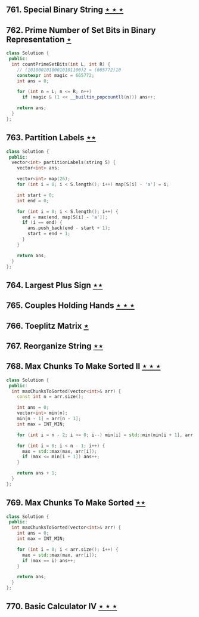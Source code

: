 ## 761. Special Binary String [$\star\star\star$](https://leetcode.com/problems/special-binary-string)

## 762. Prime Number of Set Bits in Binary Representation [$\star$](https://leetcode.com/problems/prime-number-of-set-bits-in-binary-representation)

```cpp
class Solution {
 public:
  int countPrimeSetBits(int L, int R) {
    // (10100010100010101100)2 = (665772)10
    constexpr int magic = 665772;
    int ans = 0;

    for (int n = L; n <= R; n++)
      if (magic & (1 << __builtin_popcountll(n))) ans++;

    return ans;
  }
};
```

## 763. Partition Labels [$\star\star$](https://leetcode.com/problems/partition-labels)

```cpp
class Solution {
 public:
  vector<int> partitionLabels(string S) {
    vector<int> ans;

    vector<int> map(26);
    for (int i = 0; i < S.length(); i++) map[S[i] - 'a'] = i;

    int start = 0;
    int end = 0;

    for (int i = 0; i < S.length(); i++) {
      end = max(end, map[S[i] - 'a']);
      if (i == end) {
        ans.push_back(end - start + 1);
        start = end + 1;
      }
    }

    return ans;
  }
};
```

## 764. Largest Plus Sign [$\star\star$](https://leetcode.com/problems/largest-plus-sign)

## 765. Couples Holding Hands [$\star\star\star$](https://leetcode.com/problems/couples-holding-hands)

## 766. Toeplitz Matrix [$\star$](https://leetcode.com/problems/toeplitz-matrix)

## 767. Reorganize String [$\star\star$](https://leetcode.com/problems/reorganize-string)

## 768. Max Chunks To Make Sorted II [$\star\star\star$](https://leetcode.com/problems/max-chunks-to-make-sorted-ii)

```cpp
class Solution {
 public:
  int maxChunksToSorted(vector<int>& arr) {
    const int n = arr.size();

    int ans = 0;
    vector<int> min(n);
    min[n - 1] = arr[n - 1];
    int max = INT_MIN;

    for (int i = n - 2; i >= 0; i--) min[i] = std::min(min[i + 1], arr[i]);

    for (int i = 0; i < n - 1; i++) {
      max = std::max(max, arr[i]);
      if (max <= min[i + 1]) ans++;
    }

    return ans + 1;
  }
};
```

## 769. Max Chunks To Make Sorted [$\star\star$](https://leetcode.com/problems/max-chunks-to-make-sorted)

```cpp
class Solution {
 public:
  int maxChunksToSorted(vector<int>& arr) {
    int ans = 0;
    int max = INT_MIN;

    for (int i = 0; i < arr.size(); i++) {
      max = std::max(max, arr[i]);
      if (max == i) ans++;
    }

    return ans;
  }
};
```

## 770. Basic Calculator IV [$\star\star\star$](https://leetcode.com/problems/basic-calculator-iv)
